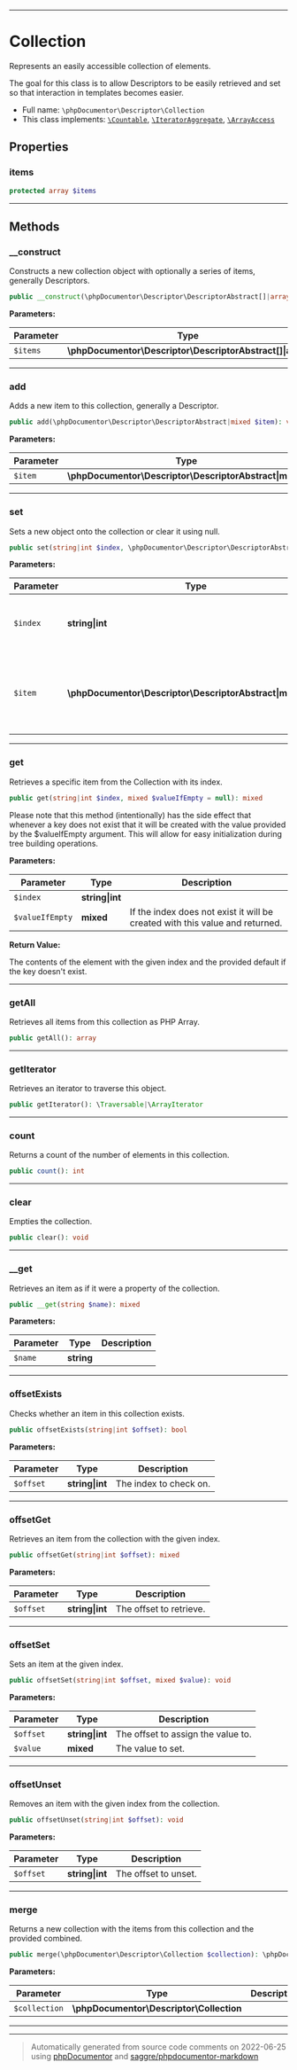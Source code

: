 ***

# Collection

Represents an easily accessible collection of elements.

The goal for this class is to allow Descriptors to be easily retrieved and set so that interaction in
templates becomes easier.

* Full name: `\phpDocumentor\Descriptor\Collection`
* This class implements:
[`\Countable`](../../Countable.md), [`\IteratorAggregate`](../../IteratorAggregate.md), [`\ArrayAccess`](../../ArrayAccess.md)



## Properties


### items



```php
protected array $items
```






***

## Methods


### __construct

Constructs a new collection object with optionally a series of items, generally Descriptors.

```php
public __construct(\phpDocumentor\Descriptor\DescriptorAbstract[]|array $items = array()): mixed
```








**Parameters:**

| Parameter | Type | Description |
|-----------|------|-------------|
| `$items` | **\phpDocumentor\Descriptor\DescriptorAbstract[]&#124;array** |  |




***

### add

Adds a new item to this collection, generally a Descriptor.

```php
public add(\phpDocumentor\Descriptor\DescriptorAbstract|mixed $item): void
```








**Parameters:**

| Parameter | Type | Description |
|-----------|------|-------------|
| `$item` | **\phpDocumentor\Descriptor\DescriptorAbstract&#124;mixed** |  |




***

### set

Sets a new object onto the collection or clear it using null.

```php
public set(string|int $index, \phpDocumentor\Descriptor\DescriptorAbstract|mixed|null $item): void
```








**Parameters:**

| Parameter | Type | Description |
|-----------|------|-------------|
| `$index` | **string&#124;int** | An index value to recognize this item with. |
| `$item` | **\phpDocumentor\Descriptor\DescriptorAbstract&#124;mixed&#124;null** | The item to store, generally a Descriptor but may be something else. |




***

### get

Retrieves a specific item from the Collection with its index.

```php
public get(string|int $index, mixed $valueIfEmpty = null): mixed
```

Please note that this method (intentionally) has the side effect that whenever a key does not exist that it will
be created with the value provided by the $valueIfEmpty argument. This will allow for easy initialization during
tree building operations.






**Parameters:**

| Parameter | Type | Description |
|-----------|------|-------------|
| `$index` | **string&#124;int** |  |
| `$valueIfEmpty` | **mixed** | If the index does not exist it will be created with this value and returned. |


**Return Value:**

The contents of the element with the given index and the provided default if the key doesn't exist.



***

### getAll

Retrieves all items from this collection as PHP Array.

```php
public getAll(): array
```











***

### getIterator

Retrieves an iterator to traverse this object.

```php
public getIterator(): \Traversable|\ArrayIterator
```











***

### count

Returns a count of the number of elements in this collection.

```php
public count(): int
```











***

### clear

Empties the collection.

```php
public clear(): void
```











***

### __get

Retrieves an item as if it were a property of the collection.

```php
public __get(string $name): mixed
```








**Parameters:**

| Parameter | Type | Description |
|-----------|------|-------------|
| `$name` | **string** |  |




***

### offsetExists

Checks whether an item in this collection exists.

```php
public offsetExists(string|int $offset): bool
```








**Parameters:**

| Parameter | Type | Description |
|-----------|------|-------------|
| `$offset` | **string&#124;int** | The index to check on. |




***

### offsetGet

Retrieves an item from the collection with the given index.

```php
public offsetGet(string|int $offset): mixed
```








**Parameters:**

| Parameter | Type | Description |
|-----------|------|-------------|
| `$offset` | **string&#124;int** | The offset to retrieve. |




***

### offsetSet

Sets an item at the given index.

```php
public offsetSet(string|int $offset, mixed $value): void
```








**Parameters:**

| Parameter | Type | Description |
|-----------|------|-------------|
| `$offset` | **string&#124;int** | The offset to assign the value to. |
| `$value` | **mixed** | The value to set. |




***

### offsetUnset

Removes an item with the given index from the collection.

```php
public offsetUnset(string|int $offset): void
```








**Parameters:**

| Parameter | Type | Description |
|-----------|------|-------------|
| `$offset` | **string&#124;int** | The offset to unset. |




***

### merge

Returns a new collection with the items from this collection and the provided combined.

```php
public merge(\phpDocumentor\Descriptor\Collection $collection): \phpDocumentor\Descriptor\Collection
```








**Parameters:**

| Parameter | Type | Description |
|-----------|------|-------------|
| `$collection` | **\phpDocumentor\Descriptor\Collection** |  |




***


***
> Automatically generated from source code comments on 2022-06-25 using [phpDocumentor](http://www.phpdoc.org/) and [saggre/phpdocumentor-markdown](https://github.com/Saggre/phpDocumentor-markdown)
